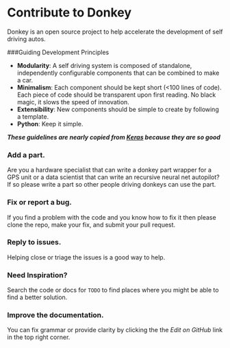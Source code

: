 
# Contribute to Donkey
Donkey is an open source project to help accelerate the development of 
self driving autos. 

###Guiding Development Principles

* **Modularity**: A self driving system is composed of standalone, 
independently configurable components that can be combined to make a car.
* **Minimalism**: Each component should be kept short (<100 lines of code). 
Each piece of code should be transparent upon first reading. No black magic, 
it slows the speed of innovation. 
* **Extensibility**: New components should be simple to create by following a 
template. 
* **Python**: Keep it simple. 

***These guidelines are nearly copied from [Keras](http://keras.io) because they are so good*** 



### Add a part. 
Are you a hardware specialist that can write a donkey part wrapper for a
GPS unit or a data scientist that can write an recursive neural net autopilot?
If so please write a part so other people driving donkeys can use the part.

### Fix or report a bug.
If you find a problem with the code and you know how to fix it then please
clone the repo, make your fix, and submit your pull request.

### Reply to issues.
Helping close or triage the issues is a good way to help.


### Need Inspiration?
Search the code or docs for `TODO` to find places where you might be able 
to find a better solution. 

### Improve the documentation.
You can fix grammar or provide clarity by clicking the the *Edit on GitHub* 
link in the top right corner.
